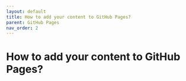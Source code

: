 ```yaml
---
layout: default
title: How to add your content to GitHub Pages?
parent: GitHub Pages
nav_order: 2
---
```



# How to add your content to GitHub Pages?







